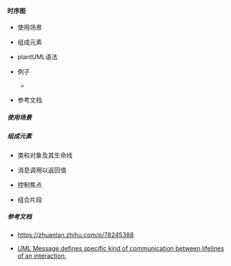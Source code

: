 #### 时序图

- 使用场景

- 组成元素

- plantUML语法

- 例子
  
  -  

- 参考文档

##### 使用场景





##### 组成元素

- 类和对象及其生命线

- 消息调用以返回值

- 控制焦点

- 组合片段



##### 参考文档

- https://zhuanlan.zhihu.com/p/78245388

- [UML Message defines specific kind of communication between lifelines of an interaction.](https://www.uml-diagrams.org/interaction-message.html#create)

